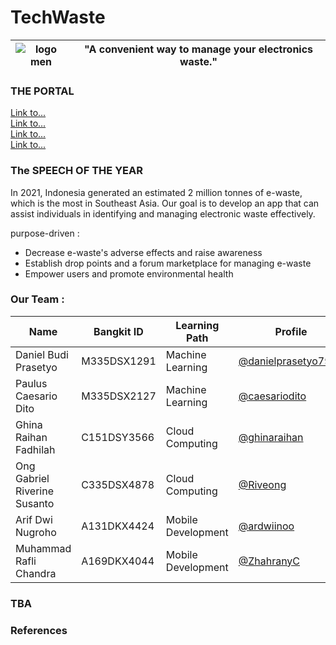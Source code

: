 # TechWaste
| ![logo men](https://media.discordapp.net/attachments/1023598916857499680/1114516345367842846/Group_40.png) |"A convenient way to manage your electronics waste."|
|--|--|

### THE PORTAL
[Link to...](https://github.com/)  
[Link to...](https://github.com/)  
[Link to...](https://github.com/)  
[Link to...](https://github.com/)

### The SPEECH OF THE YEAR
In 2021, Indonesia generated an estimated 2 million tonnes of e-waste, which is the most in Southeast Asia. Our goal is to develop an app that can assist individuals in identifying and managing electronic waste effectively.  
  
  purpose-driven :
- Decrease e-waste's adverse effects and raise awareness  
- Establish drop points and a forum marketplace for managing e-waste  
- Empower users and promote environmental health

### Our Team :
| Name | Bangkit ID | Learning Path | Profile |
|--|--|--|--|
| Daniel Budi Prasetyo | M335DSX1291 | Machine Learning | [@danielprasetyo7952](https://github.com/danielprasetyo7952) |
| Paulus Caesario Dito | M335DSX2127 | Machine Learning | [@caesariodito](https://github.com/caesariodito) |
| Ghina Raihan Fadhilah | C151DSY3566 | Cloud Computing | [@ghinaraihan](https://github.com/ghinaraihan) |
| Ong Gabriel Riverine Susanto | C335DSX4878 | Cloud Computing | [@Riveong](https://github.com/Riveong) |
| Arif Dwi Nugroho | A131DKX4424 | Mobile Development | [@ardwiinoo](https://github.com/ardwiinoo) |
| Muhammad Rafli Chandra | A169DKX4044 | Mobile Development | [@ZhahranyC](https://github.com/ZhahranyC) |

### TBA

### References
